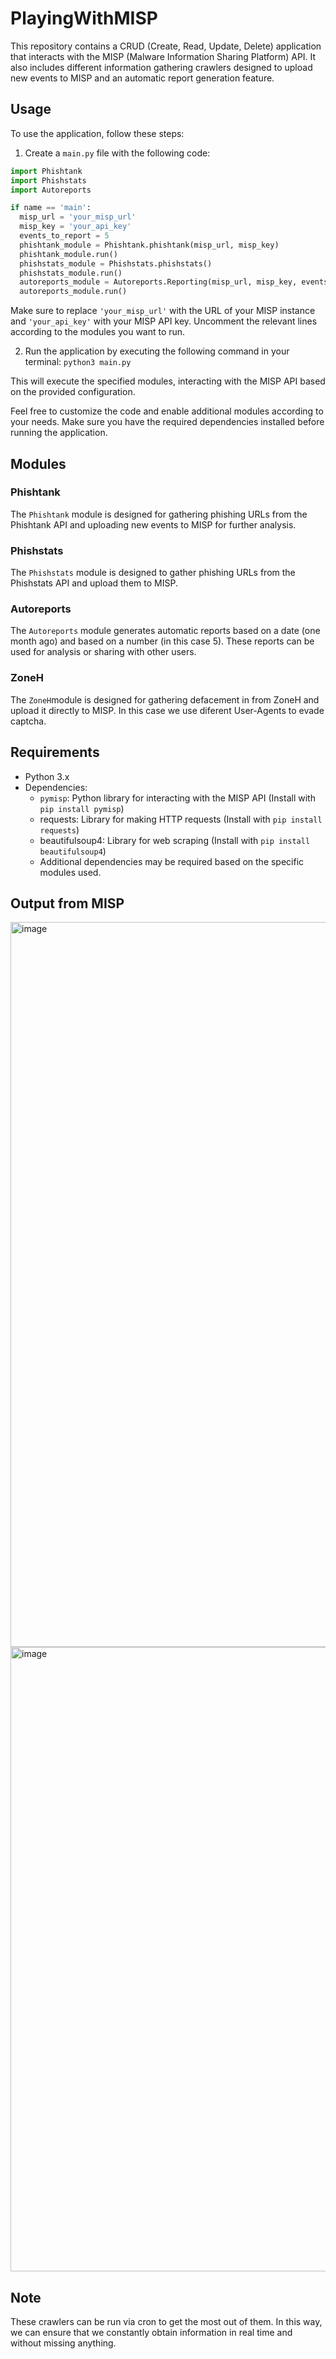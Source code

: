 # PlayingWithMISP

This repository contains a CRUD (Create, Read, Update, Delete) application that interacts with the MISP (Malware Information Sharing Platform) API. It also includes different information gathering crawlers designed to upload new events to MISP and an automatic report generation feature.

## Usage

To use the application, follow these steps:

1. Create a `main.py` file with the following code:

```python
import Phishtank
import Phishstats
import Autoreports

if name == 'main':
  misp_url = 'your_misp_url'
  misp_key = 'your_api_key'
  events_to_report = 5
  phishtank_module = Phishtank.phishtank(misp_url, misp_key)
  phishtank_module.run()
  phishstats_module = Phishstats.phishstats()
  phishstats_module.run()
  autoreports_module = Autoreports.Reporting(misp_url, misp_key, events_to_report)
  autoreports_module.run()
```

Make sure to replace `'your_misp_url'` with the URL of your MISP instance and `'your_api_key'` with your MISP API key. Uncomment the relevant lines according to the modules you want to run.

2. Run the application by executing the following command in your terminal: `python3 main.py`

This will execute the specified modules, interacting with the MISP API based on the provided configuration.

Feel free to customize the code and enable additional modules according to your needs. Make sure you have the required dependencies installed before running the application.

## Modules

### Phishtank

The `Phishtank` module is designed for gathering phishing URLs from the Phishtank API and uploading new events to MISP for further analysis.

### Phishstats

The `Phishstats` module is designed to gather phishing URLs from the Phishstats API and upload them to MISP.

### Autoreports

The `Autoreports` module generates automatic reports based on a date (one month ago) and based on a number (in this case 5). These reports can be used for analysis or sharing with other users.

### ZoneH

The `ZoneH`module is designed for gathering defacement in from ZoneH and upload it directly to MISP. In this case we use diferent User-Agents to evade captcha.

## Requirements

- Python 3.x
- Dependencies:
  - `pymisp`: Python library for interacting with the MISP API (Install with `pip install pymisp`)
  - requests: Library for making HTTP requests (Install with `pip install requests`)
  - beautifulsoup4: Library for web scraping (Install with `pip install beautifulsoup4`)
  - Additional dependencies may be required based on the specific modules used.
 
## Output from MISP

<img width="1160" alt="image" src="https://github.com/h3st4k3r/PlayingWithMISP/assets/40382991/d0777bba-32c4-4c88-a5d3-51b269774131">

<img width="999" alt="image" src="https://github.com/h3st4k3r/PlayingWithMISP/assets/40382991/c80f655a-c02d-43ba-a6ce-f64d69f9b056">


## Note

These crawlers can be run via cron to get the most out of them. In this way, we can ensure that we constantly obtain information in real time and without missing anything.


